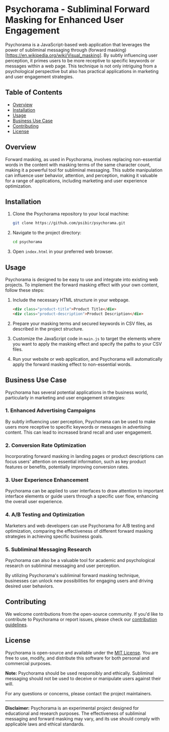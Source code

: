 # Psychorama - Subliminal Forward Masking for Enhanced User Engagement

Psychorama is a JavaScript-based web application that leverages the power of subliminal messaging through (forward masking)[https://en.wikipedia.org/wiki/Visual_masking]. By subtly influencing user perception, it primes users to be more receptive to specific keywords or messages within a web page. This technique is not only intriguing from a psychological perspective but also has practical applications in marketing and user engagement strategies.

## Table of Contents

- [Overview](#overview)
- [Installation](#installation)
- [Usage](#usage)
- [Business Use Case](#business-use-case)
- [Contributing](#contributing)
- [License](#license)

## Overview

Forward masking, as used in Psychorama, involves replacing non-essential words in the content with masking terms of the same character count, making it a powerful tool for subliminal messaging. This subtle manipulation can influence user behavior, attention, and perception, making it valuable for a range of applications, including marketing and user experience optimization.

## Installation

1. Clone the Psychorama repository to your local machine:

   ```bash
   git clone https://github.com/psibir/psychorama.git
   ```

2. Navigate to the project directory:

   ```bash
   cd psychorama
   ```

3. Open `index.html` in your preferred web browser.

## Usage

Psychorama is designed to be easy to use and integrate into existing web projects. To implement the forward masking effect with your own content, follow these steps:

1. Include the necessary HTML structure in your webpage.

   ```html
   <div class="product-title">Product Title</div>
   <div class="product-description">Product Description</div>
   ```

2. Prepare your masking terms and secured keywords in CSV files, as described in the project structure.

3. Customize the JavaScript code in `main.js` to target the elements where you want to apply the masking effect and specify the paths to your CSV files.

4. Run your website or web application, and Psychorama will automatically apply the forward masking effect to non-essential words.

## Business Use Case

Psychorama has several potential applications in the business world, particularly in marketing and user engagement strategies:

### 1. Enhanced Advertising Campaigns

By subtly influencing user perception, Psychorama can be used to make users more receptive to specific keywords or messages in advertising content. This can lead to increased brand recall and user engagement.

### 2. Conversion Rate Optimization

Incorporating forward masking in landing pages or product descriptions can focus users' attention on essential information, such as key product features or benefits, potentially improving conversion rates.

### 3. User Experience Enhancement

Psychorama can be applied to user interfaces to draw attention to important interface elements or guide users through a specific user flow, enhancing the overall user experience.

### 4. A/B Testing and Optimization

Marketers and web developers can use Psychorama for A/B testing and optimization, comparing the effectiveness of different forward masking strategies in achieving specific business goals.

### 5. Subliminal Messaging Research

Psychorama can also be a valuable tool for academic and psychological research on subliminal messaging and user perception.

By utilizing Psychorama's subliminal forward masking technique, businesses can unlock new possibilities for engaging users and driving desired user behaviors.

## Contributing

We welcome contributions from the open-source community. If you'd like to contribute to Psychorama or report issues, please check our [contribution guidelines](CONTRIBUTING.md).

## License

Psychorama is open-source and available under the [MIT License](LICENSE). You are free to use, modify, and distribute this software for both personal and commercial purposes.

**Note:** Psychorama should be used responsibly and ethically. Subliminal messaging should not be used to deceive or manipulate users against their will.

For any questions or concerns, please contact the project maintainers.

---

**Disclaimer:** Psychorama is an experimental project designed for educational and research purposes. The effectiveness of subliminal messaging and forward masking may vary, and its use should comply with applicable laws and ethical standards.
